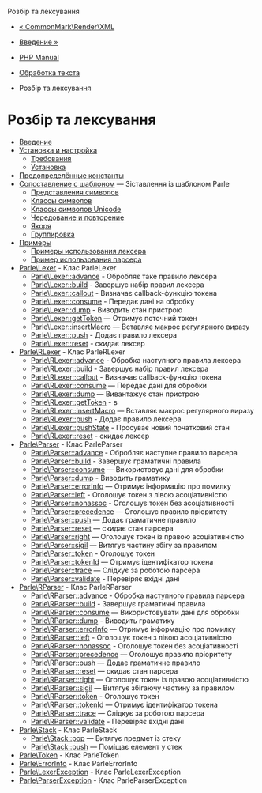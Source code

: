 Розбір та лексування

-   [« CommonMark\\Render\\XML](function.commonmark-render-xml.html)
    
-   [Введение »](intro.parle.html)
    
-   [PHP Manual](index.html)
    
-   [Обработка текста](refs.basic.text.html)
    
-   Розбір та лексування
    

# Розбір та лексування

-   [Введение](intro.parle.html)
-   [Установка и настройка](parle.setup.html)
    -   [Требования](parle.requirements.html)
    -   [Установка](parle.installation.html)
-   [Предопределённые константы](parle.constants.html)
-   [Сопоставление с шаблоном](parle.pattern.matching.html) — Зіставлення із шаблоном Parle
    -   [Представления символов](parle.regex.chars.html)
    -   [Классы символов](parle.regex.charclass.html)
    -   [Классы символов Unicode](parle.regex.unicodecharclass.html)
    -   [Чередование и повторение](parle.regex.alternation.html)
    -   [Якоря](parle.regex.anchors.html)
    -   [Группировка](parle.regex.grouping.html)
-   [Примеры](parle.examples.html)
    -   [Примеры использования лексера](parle.examples.lexer.html)
    -   [Пример использования парсера](parle.examples.parser.html)
-   [Parle\\Lexer](class.parle-lexer.html) - Клас ParleLexer
    -   [Parle\\Lexer::advance](parle-lexer.advance.html) - Обробляє таке правило лексера
    -   [Parle\\Lexer::build](parle-lexer.build.html) - Завершує набір правил лексера
    -   [Parle\\Lexer::callout](parle-lexer.callout.html) - Визначає callback-функцію токена
    -   [Parle\\Lexer::consume](parle-lexer.consume.html) - Передає дані на обробку
    -   [Parle\\Lexer::dump](parle-lexer.dump.html) - Виводить стан пристрою
    -   [Parle\\Lexer::getToken](parle-lexer.gettoken.html) — Отримує поточний токен
    -   [Parle\\Lexer::insertMacro](parle-lexer.insertmacro.html) — Вставляє макрос регулярного виразу
    -   [Parle\\Lexer::push](parle-lexer.push.html) - Додає правило лексера
    -   [Parle\\Lexer::reset](parle-lexer.reset.html) - скидає лексер
-   [Parle\\RLexer](class.parle-rlexer.html) - Клас ParleRLexer
    -   [Parle\\RLexer::advance](parle-rlexer.advance.html) - Обробка наступного правила лексера
    -   [Parle\\RLexer::build](parle-rlexer.build.html) - Завершує набір правил лексера
    -   [Parle\\RLexer::callout](parle-rlexer.callout.html) - Визначає callback-функцію токена
    -   [Parle\\RLexer::consume](parle-rlexer.consume.html) — Передає дані для обробки
    -   [Parle\\RLexer::dump](parle-rlexer.dump.html) — Вивантажує стан пристрою
    -   [Parle\\RLexer::getToken](parle-rlexer.gettoken.html) - в
    -   [Parle\\RLexer::insertMacro](parle-rlexer.insertmacro.html) — Вставляє макрос регулярного виразу
    -   [Parle\\RLexer::push](parle-rlexer.push.html) - Додає правило лексера
    -   [Parle\\RLexer::pushState](parle-rlexer.pushstate.html) - Просуває новий початковий стан
    -   [Parle\\RLexer::reset](parle-rlexer.reset.html) - скидає лексер
-   [Parle\\Parser](class.parle-parser.html) - Клас ParleParser
    -   [Parle\\Parser::advance](parle-parser.advance.html) - Обробляє наступне правило парсера
    -   [Parle\\Parser::build](parle-parser.build.html) - Завершує граматичні правила
    -   [Parle\\Parser::consume](parle-parser.consume.html) — Використовує дані для обробки
    -   [Parle\\Parser::dump](parle-parser.dump.html) - Виводить граматику
    -   [Parle\\Parser::errorInfo](parle-parser.errorinfo.html) — Отримує інформацію про помилку
    -   [Parle\\Parser::left](parle-parser.left.html) - Оголошує токен з лівою асоціативністю
    -   [Parle\\Parser::nonassoc](parle-parser.nonassoc.html) - Оголошує токен без асоціативності
    -   [Parle\\Parser::precedence](parle-parser.precedence.html) — Оголошує правило пріоритету
    -   [Parle\\Parser::push](parle-parser.push.html) — Додає граматичне правило
    -   [Parle\\Parser::reset](parle-parser.reset.html) — скидає стан парсера
    -   [Parle\\Parser::right](parle-parser.right.html) — Оголошує токен із правою асоціативністю
    -   [Parle\\Parser::sigil](parle-parser.sigil.html) — Витягує частину збігу за правилом
    -   [Parle\\Parser::token](parle-parser.token.html) - Оголошує токен
    -   [Parle\\Parser::tokenId](parle-parser.tokenid.html) — Отримує ідентифікатор токена
    -   [Parle\\Parser::trace](parle-parser.trace.html) — Слідкує за роботою парсера
    -   [Parle\\Parser::validate](parle-parser.validate.html) - Перевіряє вхідні дані
-   [Parle\\RParser](class.parle-rparser.html) - Клас ParleRParser
    -   [Parle\\RParser::advance](parle-rparser.advance.html) - Обробка наступного правила парсера
    -   [Parle\\RParser::build](parle-rparser.build.html) - Завершує граматичні правила
    -   [Parle\\RParser::consume](parle-rparser.consume.html) — Використовувати дані для обробки
    -   [Parle\\RParser::dump](parle-rparser.dump.html) - Виводить граматику
    -   [Parle\\RParser::errorInfo](parle-rparser.errorinfo.html) — Отримує інформацію про помилку
    -   [Parle\\RParser::left](parle-rparser.left.html) - Оголошує токен з лівою асоціативністю
    -   [Parle\\RParser::nonassoc](parle-rparser.nonassoc.html) - Оголошує токен без асоціативності
    -   [Parle\\RParser::precedence](parle-rparser.precedence.html) — Оголошує правило пріоритету
    -   [Parle\\RParser::push](parle-rparser.push.html) — Додає граматичне правило
    -   [Parle\\RParser::reset](parle-rparser.reset.html) — скидає стан парсера
    -   [Parle\\RParser::right](parle-rparser.right.html) — Оголошує токен із правою асоціативністю
    -   [Parle\\RParser::sigil](parle-rparser.sigil.html) — Витягує збігаючу частину за правилом
    -   [Parle\\RParser::token](parle-rparser.token.html) - Оголошує токен
    -   [Parle\\RParser::tokenId](parle-rparser.tokenid.html) — Отримує ідентифікатор токена
    -   [Parle\\RParser::trace](parle-rparser.trace.html) — Слідкує за роботою парсера
    -   [Parle\\RParser::validate](parle-rparser.validate.html) - Перевіряє вхідні дані
-   [Parle\\Stack](class.parle-stack.html) - Клас ParleStack
    -   [Parle\\Stack::pop](parle-stack.pop.html) — Витягує предмет із стеку
    -   [Parle\\Stack::push](parle-stack.push.html) — Поміщає елемент у стек
-   [Parle\\Token](class.parle-token.html) - Клас ParleToken
-   [Parle\\ErrorInfo](class.parle-errorinfo.html) - Клас ParleErrorInfo
-   [Parle\\LexerException](class.parle-lexerexception.html) - Клас ParleLexerException
-   [Parle\\ParserException](class.parle-parserexception.html) - Клас ParleParserException